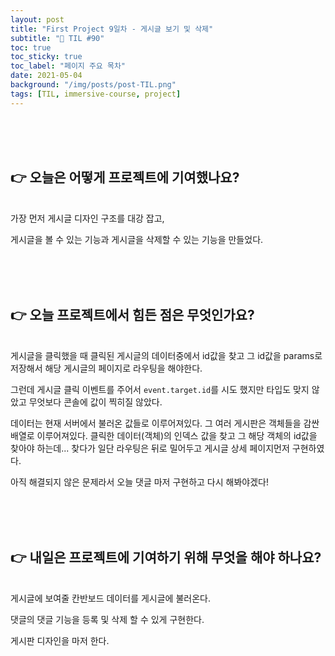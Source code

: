 ```yaml
---
layout: post
title: "First Project 9일차 - 게시글 보기 및 삭제"
subtitle: "📅 TIL #90"
toc: true
toc_sticky: true
toc_label: "페이지 주요 목차"
date: 2021-05-04
background: "/img/posts/post-TIL.png"
tags: [TIL, immersive-course, project]
---
```


<br/>
<br/>
<br/>

## 👉 오늘은 어떻게 프로젝트에 기여했나요?

<br/>
가장 먼저 게시글 디자인 구조를 대강 잡고,

게시글을 볼 수 있는 기능과 게시글을 삭제할 수 있는 기능을 만들었다.

<br/>
<br/>
<br/>

## 👉 오늘 프로젝트에서 힘든 점은 무엇인가요?

<br/>
게시글을 클릭했을 때 클릭된 게시글의 데이터중에서 id값을 찾고 그 id값을 params로 저장해서 해당 게시글의 페이지로 라우팅을 해야한다.

그런데 게시글 클릭 이벤트를 주어서 `event.target.id`를 시도 했지만 타입도 맞지 않았고 무엇보다 콘솔에 값이 찍히질 않았다.

데이터는 현재 서버에서 불러온 값들로 이루어져있다. 그 여러 게시판은 객체들을 감싼 배열로 이루어져있다. 클릭한 데이터(객체)의 인덱스 값을 찾고 그 해당 객체의 id값을 찾아야 하는데... 찾다가 일단 라우팅은 뒤로 밀어두고 게시글 상세 페이지먼저 구현하였다.

아직 해결되지 않은 문제라서 오늘 댓글 마저 구현하고 다시 해봐야겠다!

<br/>
<br/>
<br/>

## 👉 내일은 프로젝트에 기여하기 위해 무엇을 해야 하나요?

<br/>
게시글에 보여줄 칸반보드 데이터를 게시글에 불러온다.

댓글의 댓글 기능을 등록 및 삭제 할 수 있게 구현한다.

게시판 디자인을 마저 한다.

<br/>
<br/>
<br/>
